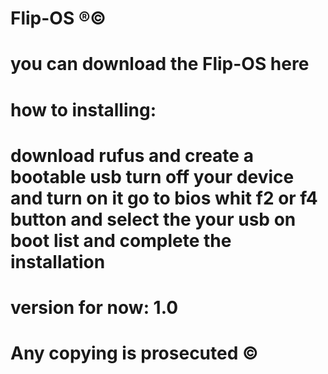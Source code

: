 # Flip-OS ®️©️
# you can download the Flip-OS here
# how to installing:
# download rufus and create a bootable usb turn off your device and turn on it go to bios whit f2 or f4 button and select the your usb on boot list and complete the installation
# version for now: 1.0
# Any copying is prosecuted ©️
